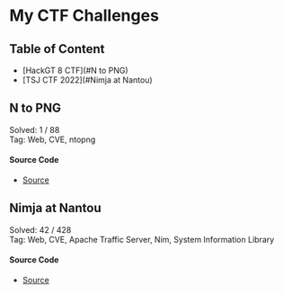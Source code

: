 # My CTF Challenges

## **Table of Content**

* [HackGT 8 CTF](#N to PNG)
* [TSJ CTF 2022](#Nimja at Nantou)

## **N to PNG**
Solved: 1 / 88<br>
Tag: Web, CVE, ntopng

#### Source Code
* [Source](hackgt8-ctf/N_to_PNG/)

## **Nimja at Nantou**
Solved: 42 / 428<br>
Tag: Web, CVE, Apache Traffic Server, Nim, System Information Library

#### Source Code
* [Source](tsj-ctf-2022/Nimja_at_Nantou/)
